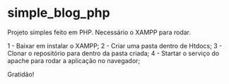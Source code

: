 # simple_blog_php
Projeto simples feito em PHP. Necessário o XAMPP para rodar.

1 - Baixar em instalar o XAMPP;
2 - Criar uma pasta dentro de Htdocs;
3 - Clonar o repositório para dentro da pasta criada;
4 - Startar o serviço do apache para rodar a aplicação no navegador;

Gratidão!
